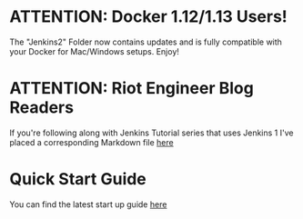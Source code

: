 # ATTENTION: Docker 1.12/1.13 Users!

The "Jenkins2" Folder now contains updates and is fully compatible with your Docker for Mac/Windows setups. Enjoy!

# ATTENTION: Riot Engineer Blog Readers

If you're following along with Jenkins Tutorial series that uses Jenkins 1 I've placed a corresponding Markdown file [here](https://github.com/maxfields2000/dockerjenkins_tutorial/blob/master/BLOG.md)

# Quick Start Guide

You can find the latest start up guide [here](https://github.com/maxfields2000/dockerjenkins_tutorial/blob/master/jenkins2/README.md)






